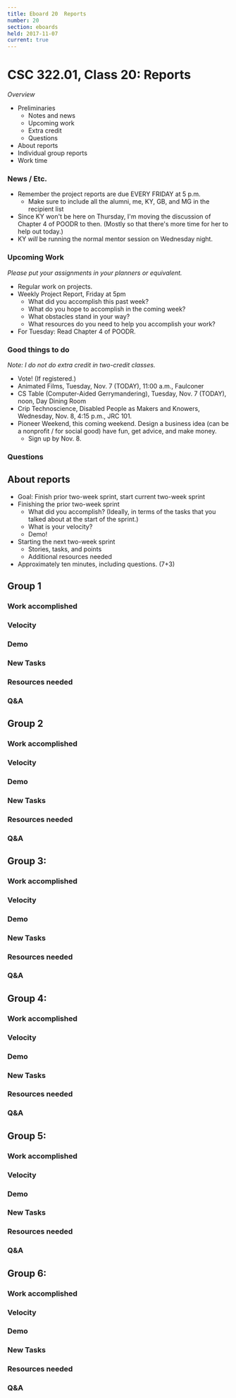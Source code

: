 ```yaml
---
title: Eboard 20  Reports
number: 20
section: eboards
held: 2017-11-07
current: true
---
```

CSC 322.01, Class 20:  Reports
==============================

_Overview_

* Preliminaries
    * Notes and news
    * Upcoming work
    * Extra credit
    * Questions
* About reports
* Individual group reports
* Work time

### News / Etc.

* Remember the project reports are due EVERY FRIDAY at 5 p.m.
    * Make sure to include all the alumni, me, KY, GB, and MG 
    in the recipient list
* Since KY won't be here on Thursday, I'm moving the discussion of
  Chapter 4 of POODR to then.  (Mostly so that there's more time for
  her to help out today.)
* KY *will* be running the normal mentor session on Wednesday night.

### Upcoming Work

_Please put your assignments in your planners or equivalent._

* Regular work on projects.
* Weekly Project Report, Friday at 5pm
    * What did you accomplish this past week?
    * What do you hope to accomplish in the coming week?
    * What obstacles stand in your way?
    * What resources do you need to help you accomplish your work?
* For Tuesday: Read Chapter 4 of POODR.  

### Good things to do

_Note: I do not do extra credit in two-credit classes._

* Vote!  (If registered.)
* Animated Films, Tuesday, Nov. 7 (TODAY), 11:00 a.m., Faulconer
* CS Table (Computer-Aided Gerrymandering), Tuesday, Nov. 7 (TODAY), noon, 
  Day Dining Room
* Crip Technoscience, Disabled People as Makers and Knowers, Wednesday,
  Nov. 8, 4:15 p.m., JRC 101.
* Pioneer Weekend, this coming weekend.  Design a business idea (can be
  a nonprofit / for social good) have fun, get advice, and make money.
    * Sign up by Nov. 8.

### Questions

## About reports

* Goal: Finish prior two-week sprint, start current two-week sprint
* Finishing the prior two-week sprint
    * What did you accomplish?  (Ideally, in terms of the tasks that
      you talked about at the start of the sprint.)
    * What is your velocity?
    * Demo!
* Starting the next two-week sprint
    * Stories, tasks, and points
    * Additional resources needed
* Approximately ten minutes, including questions.  (7+3)

## Group 1 

### Work accomplished

### Velocity

### Demo

### New Tasks

### Resources needed

### Q&A

## Group 2

### Work accomplished

### Velocity

### Demo

### New Tasks

### Resources needed

### Q&A

## Group 3:

### Work accomplished

### Velocity

### Demo

### New Tasks

### Resources needed

### Q&A

## Group 4: 

### Work accomplished

### Velocity

### Demo

### New Tasks

### Resources needed

### Q&A

## Group 5: 

### Work accomplished

### Velocity

### Demo

### New Tasks

### Resources needed

### Q&A

## Group 6: 

### Work accomplished

### Velocity

### Demo

### New Tasks

### Resources needed

### Q&A

